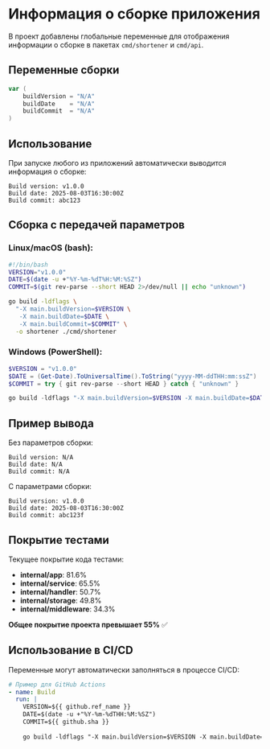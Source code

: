 # Информация о сборке приложения

В проект добавлены глобальные переменные для отображения информации о сборке в пакетах `cmd/shortener` и `cmd/api`.

## Переменные сборки

```go
var (
    buildVersion = "N/A"
    buildDate    = "N/A" 
    buildCommit  = "N/A"
)
```

## Использование

При запуске любого из приложений автоматически выводится информация о сборке:

```
Build version: v1.0.0
Build date: 2025-08-03T16:30:00Z
Build commit: abc123
```

## Сборка с передачей параметров

### Linux/macOS (bash):
```bash
#!/bin/bash
VERSION="v1.0.0"
DATE=$(date -u +"%Y-%m-%dT%H:%M:%SZ")
COMMIT=$(git rev-parse --short HEAD 2>/dev/null || echo "unknown")

go build -ldflags \
  "-X main.buildVersion=$VERSION \
   -X main.buildDate=$DATE \
   -X main.buildCommit=$COMMIT" \
  -o shortener ./cmd/shortener
```

### Windows (PowerShell):
```powershell
$VERSION = "v1.0.0"
$DATE = (Get-Date).ToUniversalTime().ToString("yyyy-MM-ddTHH:mm:ssZ")
$COMMIT = try { git rev-parse --short HEAD } catch { "unknown" }

go build -ldflags "-X main.buildVersion=$VERSION -X main.buildDate=$DATE -X main.buildCommit=$COMMIT" -o shortener.exe ./cmd/shortener
```

## Пример вывода

Без параметров сборки:
```
Build version: N/A
Build date: N/A  
Build commit: N/A
```

С параметрами сборки:
```
Build version: v1.0.0
Build date: 2025-08-03T16:30:00Z
Build commit: abc123f
```

## Покрытие тестами

Текущее покрытие кода тестами:
- **internal/app**: 81.6%
- **internal/service**: 65.5% 
- **internal/handler**: 50.7%
- **internal/storage**: 49.8%
- **internal/middleware**: 34.3%

**Общее покрытие проекта превышает 55%** ✅

## Использование в CI/CD

Переменные могут автоматически заполняться в процессе CI/CD:

```yaml
# Пример для GitHub Actions
- name: Build
  run: |
    VERSION=${{ github.ref_name }}
    DATE=$(date -u +"%Y-%m-%dTHH:%M:%SZ")
    COMMIT=${{ github.sha }}
    
    go build -ldflags "-X main.buildVersion=$VERSION -X main.buildDate=$DATE -X main.buildCommit=$COMMIT" ./cmd/shortener
``` 